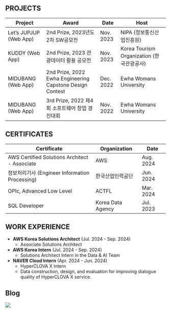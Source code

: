 ## PROJECTS

| Project    | Award                | Date                  | Host                                       |
|------------|----------------------|-----------------------|--------------------------------------------|
| Let’s JUPJUP (Web App) | 2nd Prize, 2023년도 2차 SW공모전 | Nov. 2023            | NIPA (정보통신산업진흥원)                |
| KUDDY (Web App)       | 2nd Prize, 2023 관광데이터 활용 공모전 | Nov. 2023            | Korea Tourism Organization (한국관광공사) |
| MIDUBANG (Web App)    | 2nd Prize, 2022 Ewha Engineering Capstone Design Contest | Dec. 2022            | Ewha Womans University                    |
| MIDUBANG (Web App)    | 3rd Prize, 2022 제4회 소프트웨어 창업 경진대회 | Nov. 2022            | Ewha Womans University                    |

## CERTIFICATES

| Certificate                                         | Organization                   | Date       |
|-----------------------------------------------------|---------------------------------|------------|
| AWS Certified Solutions Architect - Associate       | AWS                             | Aug. 2024  |
| 정보처리기사 (Engineer Information Processing)      | 한국산업인력공단                  | Jun. 2024  |
| OPIc, Advanced Low Level                            | ACTFL                           | Mar. 2024  |
| SQL Developer                                       | Korea Data Agency               | Jul. 2023  |


## WORK EXPERIENCE
- **AWS Korea Solutions Architect** (Jul. 2024 - Sep. 2024)  
  - Associate Solutions Architect
- **AWS Korea Intern** (Jul. 2024 - Sep. 2024)  
  - Solutions Architect Intern in the Data & AI Team
- **NAVER Cloud Intern** (Apr. 2024 - Jun. 2024)  
  - HyperCLOVA X Intern  
  - Data construction, design, and evaluation for improving dialogue quality of HyperCLOVA X service.


  

## Blog
<a href="https://velog.io/@goinggoing" target="_blank"><img src="https://img.shields.io/badge/Velog-20C997?style=for-the-badge&logo=Velog&logoColor=white">



